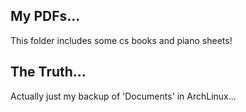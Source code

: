 ## My PDFs...
This folder includes some cs books and piano sheets!
## The Truth...
Actually just my backup of 'Documents' in ArchLinux...

